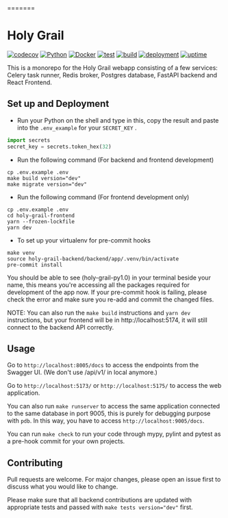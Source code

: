 =======

# Holy Grail

[![codecov](https://codecov.io/gh/vichannnnn/holy-grail/branch/dev/graph/badge.svg)](https://codecov.io/gh/vichannnnn/holy-grail/tree/dev)
[![Python](https://img.shields.io/badge/python-3.10-blue.svg)](https://www.python.org/)
[![Docker](https://img.shields.io/badge/built%20with-Docker-blue)](https://www.docker.com/)
[![test](https://github.com/vichannnnn/holy-grail/actions/workflows/test.yml/badge.svg)](https://github.com/vichannnnn/holy-grail/actions)
[![build](https://github.com/vichannnnn/holy-grail/actions/workflows/build.yml/badge.svg)](https://github.com/vichannnnn/holy-grail/actions)
[![deployment](https://github.com/vichannnnn/holy-grail/actions/workflows/deploy.yml/badge.svg)](https://github.com/vichannnnn/holy-grail/actions)
[![uptime](https://img.shields.io/uptimerobot/ratio/m794760445-dff1c0837b5b490bd3695fc5)](https://grail.moe)

This is a monorepo for the Holy Grail webapp consisting of a few services: Celery task runner, Redis broker, Postgres
database, FastAPI backend and React Frontend.

## Set up and Deployment

- Run your Python on the shell and type in this, copy the result and paste into the `.env_example` for your `SECRET_KEY`
  .

```python
import secrets
secret_key = secrets.token_hex(32)
```

- Run the following command (For backend and frontend development)

```
cp .env.example .env
make build version="dev"
make migrate version="dev"
```

- Run the following command (For frontend development only)

```
cp .env.example .env
cd holy-grail-frontend
yarn --frozen-lockfile
yarn dev
```

- To set up your virtualenv for pre-commit hooks

```
make venv
source holy-grail-backend/backend/app/.venv/bin/activate
pre-commit install
```

You should be able to see (holy-grail-py1.0) in your terminal beside your name, this means you're accessing all the
packages required for development of the app now. If your pre-commit hook is failing, please check the error and
make sure you re-add and commit the changed files.


NOTE: You can also run the `make build` instructions and `yarn dev` instructions, but your frontend will be
in http://localhost:5174, it will still connect to the backend API correctly.

## Usage

Go to `http://localhost:8005/docs` to access the endpoints from the Swagger UI. (We don't use /api/v1/ in local anymore.)

Go to `http://localhost:5173/` or `http://localhost:5175/` to access the web application.

You can also run `make runserver` to access the same application connected to the same database in port 9005, this is
purely for debugging purpose with `pdb`. In this way, you have to access `http://localhost:9005/docs`.

You can run `make check` to run your code through mypy, pylint and pytest as a pre-hook commit for your own projects.

## Contributing

Pull requests are welcome. For major changes, please open an issue first
to discuss what you would like to change.

Please make sure that all backend contributions are updated with appropriate tests and passed
with `make tests version="dev"` first.
